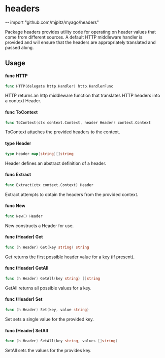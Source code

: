 # headers
--
    import "github.com/mjpitz/myago/headers"

Package headers provides utility code for operating on header values that come
from different sources. A default HTTP middleware handler is provided and will
ensure that the headers are appropriately translated and passed along.

## Usage

#### func  HTTP

```go
func HTTP(delegate http.Handler) http.HandlerFunc
```
HTTP returns an http middleware function that translates HTTP headers into a
context Header.

#### func  ToContext

```go
func ToContext(ctx context.Context, header Header) context.Context
```
ToContext attaches the provided headers to the context.

#### type Header

```go
type Header map[string][]string
```

Header defines an abstract definition of a header.

#### func  Extract

```go
func Extract(ctx context.Context) Header
```
Extract attempts to obtain the headers from the provided context.

#### func  New

```go
func New() Header
```
New constructs a Header for use.

#### func (Header) Get

```go
func (h Header) Get(key string) string
```
Get returns the first possible header value for a key (if present).

#### func (Header) GetAll

```go
func (h Header) GetAll(key string) []string
```
GetAll returns all possible values for a key.

#### func (Header) Set

```go
func (h Header) Set(key, value string)
```
Set sets a single value for the provided key.

#### func (Header) SetAll

```go
func (h Header) SetAll(key string, values []string)
```
SetAll sets the values for the provides key.
